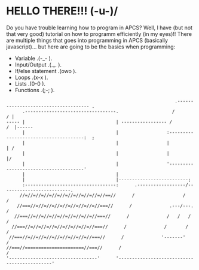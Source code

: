 # HELLO THERE!!! (-u-)/
Do you have trouble learning how to program in APCS? Well, I have (but not that very good) tutorial on how to programm efficiently (in my eyes)!!
There are multiple things that goes into programming in APCS (basically javascript)... but here are going to be the basics when programming:
- Variable .(-_- ).
- Input/Output .(._. ).
- If/else statement .(owo ).
- Loops .(x-x ).
- Lists .(0-0 ).
- Functions .(;-; ).


```
                                                               .------------------------------------- .
      .----------------------------------.                    /                                     / |
----- |                                  | ----------------- /                                     /  |------
      |                                  |                  :--------------------------------------:  ;    
      |                                  |                  |                                      | /
      |                                  |                  |                                      |/
      |                                  |                  '--------------------------------------'
      |                                  |
      |                                  |--------------------------;
      :----------------------------------:      .------------------/--------------------------.
     //=//=//=//=//=//=//=//=//=//=//==//      /                  /                          /
    //===//=//=//=//=//=//=//=//=//===//      /              .---/---.                      /
   //===//=//=//=//=//=//=//=//=//===//      /              /   /   /                      /
  //===//=//=//=//=//=//=//=//=//===//      /              /       /                      /
 //===//=//=//=//=//=//=//=//=//===//      /              '-------'                      /
//===//======================//===//      /                                             /
'---------------------------------'      '---------------------------------------------'
```
